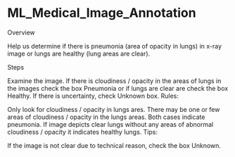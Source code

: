 # ML_Medical_Image_Annotation
Overview

Help us determine if there is pneumonia (area of opacity in lungs) in x-ray image or lungs are healthy (lung areas are clear).

Steps

Examine the image.
If there is cloudiness / opacity in the areas of lungs in the images check the box Pneumonia or if lungs are clear are check the box Healthy.
If there is uncertainty, check Unknown box.
Rules:

Only look for cloudiness / opacity in lungs ares.
There may be one or few areas of cloudiness / opacity in the lungs areas. Both cases indicate pneumonia.
If image depicts clear lungs without any areas of abnormal cloudiness / opacity it indicates healthy lungs.
Tips:

If the image is not clear due to technical reason, check the box Unknown.
